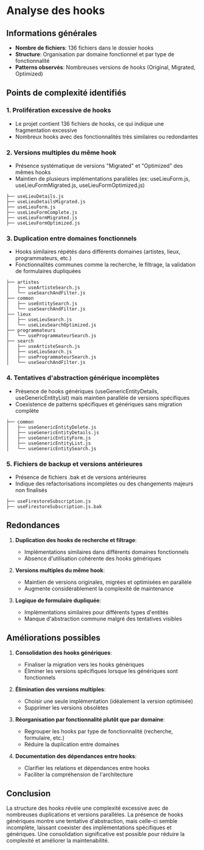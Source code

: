 # Analyse des hooks

## Informations générales
- **Nombre de fichiers**: 136 fichiers dans le dossier hooks
- **Structure**: Organisation par domaine fonctionnel et par type de fonctionnalité
- **Patterns observés**: Nombreuses versions de hooks (Original, Migrated, Optimized)

## Points de complexité identifiés

### 1. Prolifération excessive de hooks
- Le projet contient 136 fichiers de hooks, ce qui indique une fragmentation excessive
- Nombreux hooks avec des fonctionnalités très similaires ou redondantes

### 2. Versions multiples du même hook
- Présence systématique de versions "Migrated" et "Optimized" des mêmes hooks
- Maintien de plusieurs implémentations parallèles (ex: useLieuForm.js, useLieuFormMigrated.js, useLieuFormOptimized.js)

```
├── useLieuDetails.js
├── useLieuDetailsMigrated.js
├── useLieuForm.js
├── useLieuFormComplete.js
├── useLieuFormMigrated.js
├── useLieuFormOptimized.js
```

### 3. Duplication entre domaines fonctionnels
- Hooks similaires répétés dans différents domaines (artistes, lieux, programmateurs, etc.)
- Fonctionnalités communes comme la recherche, le filtrage, la validation de formulaires dupliquées

```
├── artistes
│   ├── useArtisteSearch.js
│   └── useSearchAndFilter.js
├── common
│   ├── useEntitySearch.js
│   └── useSearchAndFilter.js
├── lieux
│   ├── useLieuSearch.js
│   └── useLieuSearchOptimized.js
├── programmateurs
│   └── useProgrammateurSearch.js
├── search
│   ├── useArtisteSearch.js
│   ├── useLieuSearch.js
│   ├── useProgrammateurSearch.js
│   └── useSearchAndFilter.js
```

### 4. Tentatives d'abstraction générique incomplètes
- Présence de hooks génériques (useGenericEntityDetails, useGenericEntityList) mais maintien parallèle de versions spécifiques
- Coexistence de patterns spécifiques et génériques sans migration complète

```
├── common
│   ├── useGenericEntityDelete.js
│   ├── useGenericEntityDetails.js
│   ├── useGenericEntityForm.js
│   ├── useGenericEntityList.js
│   └── useGenericEntitySearch.js
```

### 5. Fichiers de backup et versions antérieures
- Présence de fichiers .bak et de versions antérieures
- Indique des refactorisations incomplètes ou des changements majeurs non finalisés

```
├── useFirestoreSubscription.js
├── useFirestoreSubscription.js.bak
```

## Redondances

1. **Duplication des hooks de recherche et filtrage**:
   - Implémentations similaires dans différents domaines fonctionnels
   - Absence d'utilisation cohérente des hooks génériques

2. **Versions multiples du même hook**:
   - Maintien de versions originales, migrées et optimisées en parallèle
   - Augmente considérablement la complexité de maintenance

3. **Logique de formulaire dupliquée**:
   - Implémentations similaires pour différents types d'entités
   - Manque d'abstraction commune malgré des tentatives visibles

## Améliorations possibles

1. **Consolidation des hooks génériques**:
   - Finaliser la migration vers les hooks génériques
   - Éliminer les versions spécifiques lorsque les génériques sont fonctionnels

2. **Élimination des versions multiples**:
   - Choisir une seule implémentation (idéalement la version optimisée)
   - Supprimer les versions obsolètes

3. **Réorganisation par fonctionnalité plutôt que par domaine**:
   - Regrouper les hooks par type de fonctionnalité (recherche, formulaire, etc.)
   - Réduire la duplication entre domaines

4. **Documentation des dépendances entre hooks**:
   - Clarifier les relations et dépendances entre hooks
   - Faciliter la compréhension de l'architecture

## Conclusion

La structure des hooks révèle une complexité excessive avec de nombreuses duplications et versions parallèles. La présence de hooks génériques montre une tentative d'abstraction, mais celle-ci semble incomplète, laissant coexister des implémentations spécifiques et génériques. Une consolidation significative est possible pour réduire la complexité et améliorer la maintenabilité.
